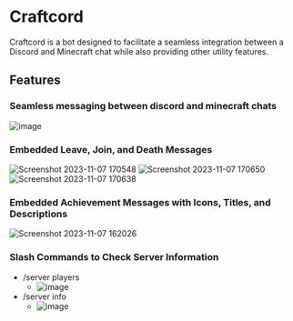 # Craftcord
Craftcord is a bot designed to facilitate a seamless integration between a Discord and Minecraft chat while also providing other utility features.

## Features
### Seamless messaging between discord and minecraft chats
![image](https://github.com/kenzie-leckenby/Craftcord/assets/58910948/d35396ca-74f5-4a83-8517-7c7c2617874f)

### Embedded Leave, Join, and Death Messages
![Screenshot 2023-11-07 170548](https://github.com/kenzie-leckenby/Craftcord/assets/58910948/e7af14a1-2852-48c2-a1bd-6471a82403a2)
![Screenshot 2023-11-07 170650](https://github.com/kenzie-leckenby/Craftcord/assets/58910948/23290bfa-f365-455b-a9dc-2a2d3965468c)
![Screenshot 2023-11-07 170638](https://github.com/kenzie-leckenby/Craftcord/assets/58910948/3a894cf2-1f35-46b4-8df3-70c14108edc1)

### Embedded Achievement Messages with Icons, Titles, and Descriptions
![Screenshot 2023-11-07 162026](https://github.com/kenzie-leckenby/Craftcord/assets/58910948/e0456abe-3d26-4336-b397-ffb9a0b7faa3)

### Slash Commands to Check Server Information
- /server players
  - ![image](https://github.com/kenzie-leckenby/Craftcord/assets/58910948/727a8263-aa98-4377-bb7e-ca55cce16bd7)
- /server info
  - ![image](https://github.com/kenzie-leckenby/Craftcord/assets/58910948/e47eead4-2fb3-4e1f-bf11-76adfc1965bf)





